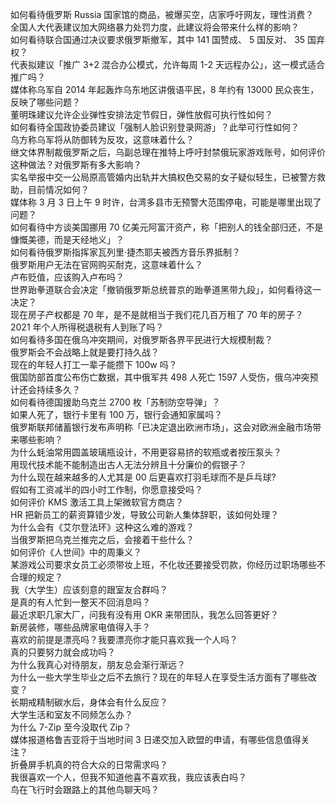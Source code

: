 如何看待俄罗斯 Russia 国家馆的商品，被爆买空，店家呼吁网友，理性消费？  
全国人大代表建议加大网络暴力处罚力度，此建议将会带来什么样的影响？  
如何看待联合国通过决议要求俄罗斯撤军，其中 141 国赞成、 5 国反对、 35 国弃权？  
代表拟建议「推广 3+2 混合办公模式，允许每周 1-2 天远程办公」，这一模式适合推广吗？  
媒体称乌军自 2014 年起轰炸乌东地区讲俄语平民，8 年约有 13000 民众丧生，反映了哪些问题？  
董明珠建议允许企业弹性安排法定节假日，弹性放假可执行性如何？  
如何看待全国政协委员建议「强制人脸识别登录网游」？此举可行性如何？  
乌方称乌军将从防御转为反攻，这意味着什么？  
继文体界制裁俄罗斯之后，乌副总理在推特上呼吁封禁俄玩家游戏账号，如何评价这种做法？对俄罗斯有多大影响？  
实名举报中交一公局原高管婚内出轨并大搞权色交易的女子疑似轻生，已被警方救助，目前情况如何？  
媒体称 3 月 3 日上午 9 时许，台湾多县市无预警大范围停电，可能是哪里出现了问题？  
如何看待中方谈美国挪用 70 亿美元阿富汗资产，称「把别人的钱全部归还，不是慷慨美德，而是天经地义」？  
如何看待俄罗斯指挥家瓦列里·捷杰耶夫被西方音乐界抵制？  
俄罗斯用户无法在官网购买耐克，这意味着什么？  
卢布贬值，应该购入卢布吗？  
世界跆拳道联合会决定「撤销俄罗斯总统普京的跆拳道黑带九段」，如何看待这一决定？  
现在房子产权都是 70 年，是不是就相当于我们花几百万租了 70 年的房子？  
2021 年个人所得税退税有人到账了吗？  
如何看待多国在俄乌冲突期间，对俄罗斯各界平民进行大规模制裁？  
俄罗斯会不会战略上就是要打持久战？  
现在的年轻人打工一辈子能攒下 100w 吗？  
俄国防部首度公布伤亡数据，其中俄军共 498 人死亡 1597 人受伤，俄乌冲突预计还会持续多久？  
如何看待德国援助乌克兰 2700 枚「苏制防空导弹」？  
如果人死了，银行卡里有 100 万，银行会通知家属吗？  
俄罗斯联邦储蓄银行发布声明称「已决定退出欧洲市场」，这会对欧洲金融市场带来哪些影响？  
为什么蚝油常用圆盖玻璃瓶设计，不用更容易挤的软瓶或者按压泵头？  
用现代技术能不能制造出古人无法分辨且十分廉价的假银子？  
为什么现在越来越多的人尤其是 00 后更喜欢打羽毛球而不是乒乓球?  
假如有工资减半的四小时工作制，你愿意接受吗？  
如何评价 KMS 激活工具上架微软官方商店？  
HR 把新员工的薪资算错少发，导致公司新人集体辞职，该如何处理？  
为什么会有《艾尔登法环》这种这么难的游戏？  
当俄罗斯把乌克兰推完之后，会接着干些什么？  
如何评价《人世间》中的周秉义？  
某游戏公司要求女员工必须带妆上班，不化妆还要接受罚款，你经历过职场哪些不合理的规定？  
我（大学生）应该刻意的跟室友合群吗？  
是真的有人忙到一整天不回消息吗？  
最近求职几家大厂，问我有没有用 OKR 来带团队，我怎么回答更好？  
新房装修，哪些品牌家电值得入手？  
喜欢的前提是漂亮吗？我要漂亮你才能只喜欢我一个人吗？  
真的只要努力就会成功吗？  
为什么我真心对待朋友，朋友总会渐行渐远？  
为什么一些大学生毕业之后不去旅行？现在的年轻人在享受生活方面有了哪些改变？  
长期戒精制碳水后，身体会有什么反应？  
大学生活和室友不同频怎么办？  
为什么 7-Zip 至今没取代 Zip？  
媒体报道格鲁吉亚将于当地时间 3 日递交加入欧盟的申请，有哪些信息值得关注？  
折叠屏手机真的符合大众的日常需求吗？  
我很喜欢一个人，但我不知道他喜不喜欢我，我应该表白吗？  
鸟在飞行时会跟路上的其他鸟聊天吗？  
